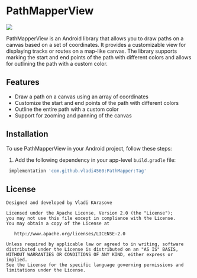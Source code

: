 # PathMapperView
[![](https://jitpack.io/v/vladi4560/PathMapper.svg)](https://jitpack.io/#vladi4560/PathMapper)

PathMapperView is an Android library that allows you to draw paths on a canvas based on a set of coordinates. It provides a customizable view for displaying tracks or routes on a map-like canvas. The library supports marking the start and end points of the path with different colors and allows for outlining the path with a custom color.


## Features

- Draw a path on a canvas using an array of coordinates
- Customize the start and end points of the path with different colors
- Outline the entire path with a custom color
- Support for zooming and panning of the canvas

## Installation

To use PathMapperView in your Android project, follow these steps:

1. Add the following dependency in your app-level `build.gradle` file:

```gradle
 implementation 'com.github.vladi4560:PathMapper:Tag'
```

## License
```License
Designed and developed by Vladi KArasove

Licensed under the Apache License, Version 2.0 (the "License");
you may not use this file except in compliance with the License.
You may obtain a copy of the License at

   http://www.apache.org/licenses/LICENSE-2.0

Unless required by applicable law or agreed to in writing, software
distributed under the License is distributed on an "AS IS" BASIS,
WITHOUT WARRANTIES OR CONDITIONS OF ANY KIND, either express or implied.
See the License for the specific language governing permissions and
limitations under the License.
```
